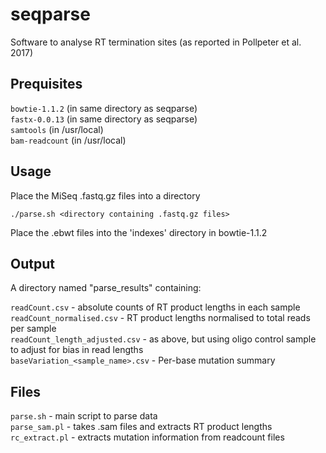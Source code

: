 # seqparse
Software to analyse RT termination sites (as reported in Pollpeter et al. 2017)

## Prequisites

`bowtie-1.1.2` (in same directory as seqparse) <br />
`fastx-0.0.13` (in same directory as seqparse) <br />
`samtools` (in /usr/local) <br />
`bam-readcount` (in /usr/local)

## Usage

Place the MiSeq .fastq.gz files into a directory

`./parse.sh <directory containing .fastq.gz files>`

Place the .ebwt files into the 'indexes' directory in bowtie-1.1.2

## Output

A directory named "parse_results" containing:

`readCount.csv` - absolute counts of RT product lengths in each sample <br />
`readCount_normalised.csv` - RT product lengths normalised to total reads per sample <br />
`readCount_length_adjusted.csv` - as above, but using oligo control sample to adjust for bias in read lengths <br />
`baseVariation_<sample_name>.csv` - Per-base mutation summary

## Files

`parse.sh` - main script to parse data <br />
`parse_sam.pl` - takes .sam files and extracts RT product lengths <br />
`rc_extract.pl` - extracts mutation information from readcount files <br />
